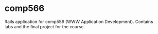 # comp566
Rails application for comp556 (WWW Application Development). Contains labs and the final project for the course.
